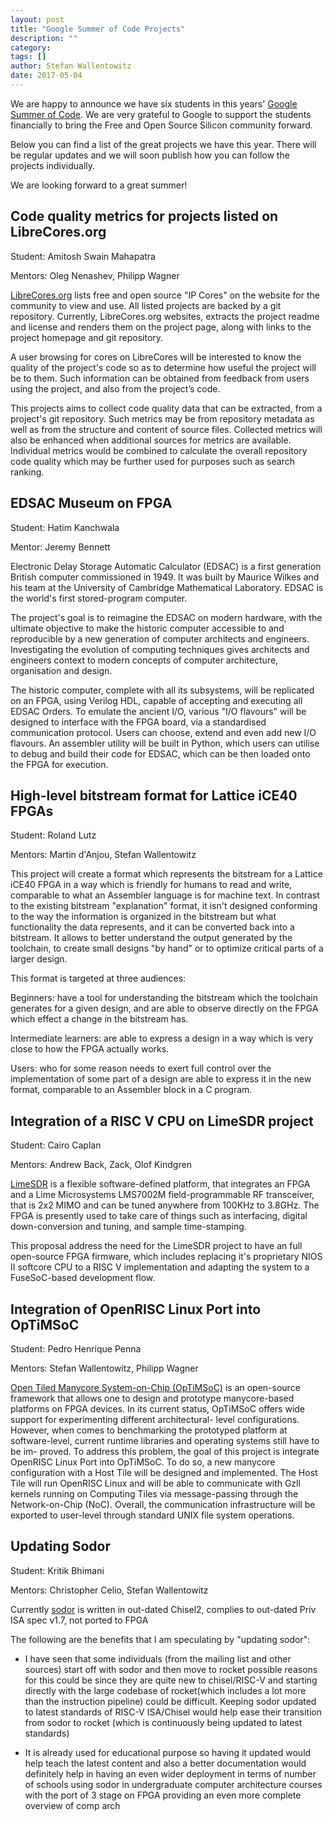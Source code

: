```yaml
---
layout: post
title: "Google Summer of Code Projects"
description: ""
category:
tags: []
author: Stefan Wallentowitz
date: 2017-05-04
---
```


We are happy to announce we have six students in this years'
[Google Summer of Code](https://summerofcode.withgoogle.com/). We are
very grateful to Google to support the students financially to bring
the Free and Open Source Silicon community forward.

Below you can find a list of the great projects we have this
year. There will be regular updates and we will soon publish how you
can follow the projects individually.

We are looking forward to a great summer!

## Code quality metrics for projects listed on LibreCores.org

Student: Amitosh Swain Mahapatra

Mentors: Oleg Nenashev, Philipp Wagner

[LibreCores.org](https://librecores.org) lists free and open source
"IP Cores" on the website for the community to view and use. All
listed projects are backed by a git repository. Currently,
LibreCores.org websites, extracts the project readme and license and
renders them on the project page, along with links to the project
homepage and git repository.

A user browsing for cores on LibreCores will be interested to know the
quality of the project's code so as to determine how useful the
project will be to them. Such information can be obtained from
feedback from users using the project, and also from the project’s
code.

This projects aims to collect code quality data that can be extracted,
from a project's git repository. Such metrics may be from repository
metadata as well as from the structure and content of source
files. Collected metrics will also be enhanced when additional sources
for metrics are available. Individual metrics would be combined to
calculate the overall repository code quality which may be further
used for purposes such as search ranking.

## EDSAC Museum on FPGA

Student: Hatim Kanchwala

Mentor: Jeremy Bennett

Electronic Delay Storage Automatic Calculator (EDSAC) is a first
generation British computer commissioned in 1949. It was built by
Maurice Wilkes and his team at the University of Cambridge
Mathematical Laboratory. EDSAC is the world's first stored-program
computer.

The project's goal is to reimagine the EDSAC on modern hardware, with
the ultimate objective to make the historic computer accessible to and
reproducible by a new generation of computer architects and
engineers. Investigating the evolution of computing techniques gives
architects and engineers context to modern concepts of computer
architecture, organisation and design.

The historic computer, complete with all its subsystems, will be
replicated on an FPGA, using Verilog HDL, capable of accepting and
executing all EDSAC Orders. To emulate the ancient I/O, various "I/O
flavours" will be designed to interface with the FPGA board, via a
standardised communication protocol. Users can choose, extend and even
add new I/O flavours. An assembler utility will be built in Python,
which users can utilise to debug and build their code for EDSAC, which
can be then loaded onto the FPGA for execution.

## High-level bitstream format for Lattice iCE40 FPGAs

Student: Roland Lutz

Mentors: Martin d'Anjou, Stefan Wallentowitz

This project will create a format which represents the bitstream for a
Lattice iCE40 FPGA in a way which is friendly for humans to read and
write, comparable to what an Assembler language is for machine text.
In contrast to the existing bitstream "explanation" format, it isn't
designed conforming to the way the information is organized in the
bitstream but what functionality the data represents, and it can be
converted back into a bitstream.  It allows to better understand the
output generated by the toolchain, to create small designs "by hand"
or to optimize critical parts of a larger design.

This format is targeted at three audiences:

Beginners: have a tool for understanding the bitstream which the
toolchain generates for a given design, and are able to observe
directly on the FPGA which effect a change in the bitstream has.

Intermediate learners: are able to express a design in a way which is
very close to how the FPGA actually works.

Users: who for some reason needs to exert full control over the
implementation of some part of a design are able to express it in the
new format, comparable to an Assembler block in a C program.

## Integration of a RISC V CPU on LimeSDR project

Student: Cairo Caplan

Mentors: Andrew Back, Zack, Olof Kindgren

[LimeSDR](https://myriadrf.org/projects/limesdr/) is a flexible
software-defined platform, that integrates an FPGA and a Lime
Microsystems LMS7002M field-programmable RF transceiver, that is 2x2
MIMO and can be tuned anywhere from 100KHz to 3.8GHz. The FPGA is
presently used to take care of things such as interfacing, digital
down-conversion and tuning, and sample time-stamping.

This proposal address the need for the LimeSDR project to have an full
open-source FPGA firmware, which includes replacing it's proprietary
NIOS II softcore CPU to a RISC V implementation and adapting the
system to a FuseSoC-based development flow.

## Integration of OpenRISC Linux Port into OpTiMSoC

Student: Pedro Henrique Penna

Mentors: Stefan Wallentowitz, Philipp Wagner

[Open Tiled Manycore System-on-Chip (OpTiMSoC)](https://optimsoc.org)
is an open-source framework that allows one to design and prototype
manycore-based platforms on FPGA devices. In its current status,
OpTiMSoC offers wide support for experimenting different
architectural- level configurations. However, when comes to
benchmarking the prototyped platform at software-level, current
runtime libraries and operating systems still have to be im-
proved. To address this problem, the goal of this project is integrate
OpenRISC Linux Port into OpTiMSoC. To do so, a new manycore
configuration with a Host Tile will be designed and implemented.  The
Host Tile will run OpenRISC Linux and will be able to communicate with
Gzll kernels running on Computing Tiles via message-passing through
the Network-on-Chip (NoC). Overall, the communication infrastructure
will be exported to user-level through standard UNIX file system
operations.

## Updating Sodor

Student: Kritik Bhimani

Mentors: Christopher Celio, Stefan Wallentowitz

Currently [sodor](https://github.com/ucb-bar/riscv-sodor) is written
in out-dated Chisel2, complies to out-dated Priv ISA spec v1.7, not
ported to FPGA

The following are the benefits that I am speculating by "updating sodor":

- I have seen that some individuals (from the mailing list and other
sources) start off with sodor and then move to rocket possible reasons
for this could be since they are quite new to chisel/RISC-V and
starting directly with the large codebase of rocket(which includes a
lot more than the instruction pipeline) could be difficult. Keeping
sodor updated to latest standards of RISC-V ISA/Chisel would help ease
their transition from sodor to rocket (which is continuously being
updated to latest standards)

- It is already used for educational purpose so having it updated
would help teach the latest content and also a better documentation
would definitely help in having an even wider deployment in terms of
number of schools using sodor in undergraduate computer architecture
courses with the port of 3 stage on FPGA providing an even more
complete overview of comp arch
